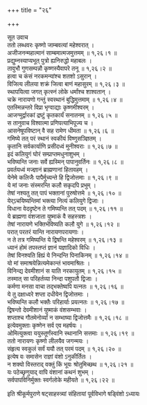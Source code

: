 +++
title = "२६"

+++

सूत उवाच  
ततो लब्धवरः कृष्णो जाम्बवत्यां महेश्वरात् ।  
अजीजनन्महात्मानं साम्बमात्मजमुत्तमम् ॥ १,२६।१ ॥  
प्रद्युम्नस्याप्यभूत् पुत्रो ह्यनिरुद्धो महाबलः ।  
तावुभौ गुणसम्पन्नौ कृष्णस्यैवापरे तनू ॥ १,२६।२ ॥  
हत्वा च कंसं नरकमन्यांश्च शतशो ऽसुरान् ।  
विजित्य लीलया शक्रं जित्वा बाणं महासुरम् ॥ १,२६।३ ॥  
स्थापयित्वा जगत् कृत्स्नं लोके धर्मांश्च शाश्वतान् ।  
चक्रे नारायणो गन्तुं स्वस्थानं बुद्धिमुत्तमाम् ॥ १,२६।४ ॥  
एतस्मिन्नन्तरे विप्रा भृग्वाद्याः कृष्णमीश्वरम् ।  
आजग्मुर्द्वारकां द्रष्टुं कृतकार्यं सनातनम् ॥ १,२६।५ ॥  
स तानुवाच विश्वात्मा प्रणिपत्याभिपूज्य च ।  
आसनेषूपविष्टान् वै सह रामेण धीमता ॥ १,२६।६ ॥  
गमिष्ये तत् परं स्थानं स्वकीयं विष्णुसञ्ज्ञितम् ।  
कृतानि सर्वकार्याणि प्रसीदध्वं मुनीश्वराः ॥ १,२६।७ ॥  
इदं कलियुगं घोरं सम्प्राप्तमधुनाशुभम् ।  
भविष्यन्ति जनाः सर्वे ह्यस्मिन् पापानुवर्तिनः ॥ १,२६।८ ॥  
प्रवर्तयध्वं मज्ज्ञानं ब्राह्मणानां हितावहम् ।  
येनेमे कलिजैः पापैर्मुच्यन्ते हि द्विजोत्तमाः ॥ १,२६।९ ॥  
ये मां जनाः संस्मरन्ति कलौ सकृदपि प्रभुम् ।  
तेषां नश्यतु तत् पापं भक्तानां पुरुषोत्तमे ॥ १,२६।१० ॥  
येर्ऽचयिष्यन्तिमां भक्त्या नित्यं कलियुगे द्विजाः ।  
विधाना वेददृष्टेन ते गमिष्यन्ति तत् पदम् ॥ १,२६।११ ॥  
ये ब्राह्मणा वंशजाता युष्माकं वै सहस्त्रशः ।  
तेषां नारायणे भक्तिर्भविष्यति कलौ युगे ॥ १,२६।१२ ॥  
परात् परतरं यान्ति नारायणपरायणाः ।  
न ते तत्र गमिष्यन्ति ये द्विषन्ति महेश्वरम् ॥ १,२६।१३ ॥  
ध्यानं होमं तपस्तप्तं ज्ञानं यज्ञादिको विधिः ।  
तेषां विनश्यति क्षिप्रं ये निन्दन्ति पिनाकिनम् ॥ १,२६।१४ ॥  
यो मां समाश्रयेन्नित्यमेकान्तं भावमाश्रितः ।  
विनिन्द्य देवमीशानं स याति नरकायुतम् ॥ १,२६।१५ ॥  
तस्मात् सा परिहर्तव्या निन्दा पशुपतौ द्विजाः ।  
कर्मणा मनसा वाचा तद्भक्तेष्वपि यत्नतः ॥ १,२६।१६ ॥  
ये तु दक्षाध्वरे शप्ता दधीयेन द्विजोत्तमाः ।  
भविष्यन्ति कलौ भक्तैः परिहार्याः प्रयत्नतः ॥ १,२६।१७ ॥  
द्विषन्तो देवमीशानं युष्माकं वंशसम्भवाः ।  
शप्ताश्च गौतमेनोर्व्यां न सम्भाष्या द्विजोत्तमैः ॥ १,२६।१८ ॥  
इत्येवमुक्ताः कृष्णेन सर्व एव महर्षयः ।  
ओमित्युक्त्वा ययुस्तूर्णंस्वानि स्थानानि सत्तमाः ॥ १,२६।१९ ॥  
ततो नारायणः कृष्णो लीलयैव जगन्मयः ।  
संहृत्य स्वकुलं सर्वं ययौ तत् परमं पदम् ॥ १,२६।२० ॥  
इत्येष वः समासेन राज्ञां वंशो ऽनुकीर्तितः ।  
न शक्यो विस्तराद् वक्तुं किं भूयः श्रोतुमिच्छथ ॥ १,२६।२१ ॥  
यः पठेच्छृणुयाद् वापि वंशानां कथनं शुभम् ।  
सर्वपापविनिर्मुक्तः स्वर्गलोके महीयते ॥ १,२६।२२ ॥  
    
इति श्रीकूर्मपुराणे षट्साहस्त्र्यां संहितायां पूर्वविभागे षड्विंशो ऽध्यायः  
    